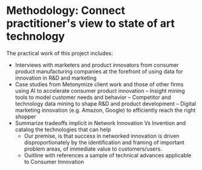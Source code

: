 # Methodology: Connect practitioner's view to state of art technology

The practical work of this project includes:

- Interviews with marketers and product innovators from consumer product manufacturing companies at the forefront of using data for innovation in R&D and marketing
- Case studies from Metonymize client work and those of other firms using AI to accelerate consumer product innovation
  – Insight mining tools to model customer needs and behavior
  – Competitor and technology data mining to shape R&D and product development
  – Digital marketing innovation (e.g. Amazon, Google) to efficiently reach the right shopper
- Summarize tradeoffs implicit in Network Innovation Vs Invention and
  catalog the technologies that can help
  - Our premise, is that success in networked innovation is driven disproportionately by the identification and framing of important problem areas, of immediate value to customers/users.
  - Ouitline with references a sample of technical advances applicable to Consumer
  Innovation

